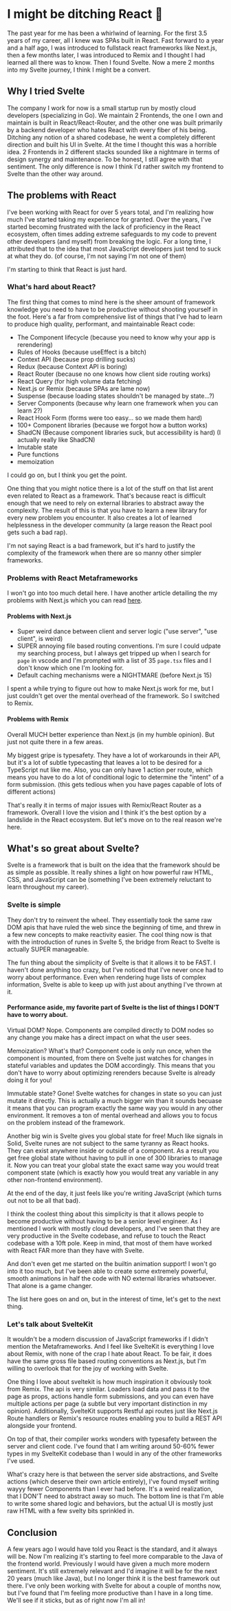# I might be ditching React 🤯

The past year for me has been a whirlwind of learning. For the first 3.5 years of my career, all I knew was SPAs built in React. Fast forward to a year and a half ago, I was introduced to fullstack react frameworks like Next.js, then a few months later, I was introduced to Remix and I thought I had learned all there was to know. Then I found Svelte. Now a mere 2 months into my Svelte journey, I think I might be a convert.

## Why I tried Svelte

The company I work for now is a small startup run by mostly cloud developers (specializing in Go). We maintain 2 Frontends, the one I own and maintain is built in React/React-Router, and the other one was built primarily by a backend developer who hates React with every fiber of his being. Ditching any notion of a shared codebase, he went a completely different direction and built his UI in Svelte. At the time I thought this was a horrible idea. 2 Frontends in 2 different stacks sounded like a nightmare in terms of design synergy and maintenance. To be honest, I still agree with that sentiment. The only difference is now I think I'd rather switch my frontend to Svelte than the other way around.

## The problems with React

I've been working with React for over 5 years total, and I'm realizing how much I've started taking my experience for granted. Over the years, I've started becoming frustrated with the lack of proficiency in the React ecosystem, often times adding extreme safeguards to my code to prevent other developers (and myself) from breaking the logic. For a long time, I attributed that to the idea that most JavaScript developers just tend to suck at what they do. (of course, I'm not saying I'm not one of them)

I'm starting to think that React is just hard.

### What's hard about React?

The first thing that comes to mind here is the sheer amount of framework knowledge you need to have to be productive without shooting yourself in the foot. Here's a far from comprehensive list of things that I've had to learn to produce high quality, performant, and maintainable React code:

- The Component lifecycle (because you need to know why your app is rerendering)
- Rules of Hooks (because useEffect is a bitch)
- Context API (because prop drilling sucks)
- Redux (because Context API is boring)
- React Router (because no one knows how client side routing works)
- React Query (for high volume data fetching)
- Next.js or Remix (because SPAs are lame now)
- Suspense (because loading states shouldn't be managed by state...?)
- Server Components (because why learn one framework when you can learn 2?)
- React Hook Form (forms were too easy... so we made them hard)
- 100+ Component libraries (because we forgot how a button works)
- ShadCN (Because component libraries suck, but accessibility is hard) (I actually really like ShadCN)
- Imutable state
- Pure functions
- memoization

I could go on, but I think you get the point.

One thing that you might notice there is a lot of the stuff on that list arent even related to React as a framework. That's because react is difficult enough that we need to rely on external libraries to abstract away the complexity. The result of this is that you have to learn a new library for every new problem you encounter. It also creates a lot of learned helplessness in the developer community (a large reason the React pool gets such a bad rap).

I'm not saying React is a bad framework, but it's hard to justify the complexity of the framework when there are so manny other simpler frameworks.

### Problems with React Metaframeworks

I won't go into too much detail here. I have another article detailing the my problems with Next.js which you can read [here](/blog/1).

#### Problems with Next.js

- Super weird dance between client and server logic ("use server", "use client", is weird)
- SUPER annoying file based routing conventions. I'm sure I could udpate my searching process, but I always get tripped up when I search for `page` in vscode and I'm prompted with a list of 35 `page.tsx` files and I don't know which one I'm looking for.
- Default caching mechanisms were a NIGHTMARE (before Next.js 15)

I spent a while trying to figure out how to make Next.js work for me, but I just couldn't get over the mental overhead of the framework. So I switched to Remix.

#### Problems with Remix

Overall MUCH better experience than Next.js (in my humble opinion). But just not quite there in a few areas.

My biggest gripe is typesafety. They have a lot of workarounds in their API, but it's a lot of subtle typecasting that leaves a lot to be desired for a TypeScript nut like me. Also, you can only have 1 action per route, which means you have to do a lot of conditional logic to determine the "intent" of a form submission. (this gets tedious when you have pages capable of lots of different actions)

That's really it in terms of major issues with Remix/React Router as a framework. Overall I love the vision and I think it's the best option by a landslide in the React ecosystem. But let's move on to the real reason we're here.

## What's so great about Svelte?

Svelte is a framework that is built on the idea that the framework should be as simple as possible. It really shines a light on how powerful raw HTML, CSS, and JavaScript can be (something I've been extremely reluctant to learn throughout my career).

### Svelte is simple

They don't try to reinvent the wheel. They essentially took the same raw DOM apis that have ruled the web since the beginning of time, and threw in a few new concepts to make reactivity easier. The cool thing now is that with the introduction of runes in Svelte 5, the bridge from React to Svelte is actually SUPER manageable.

The fun thing about the simplicity of Svelte is that it allows it to be FAST. I haven't done anything too crazy, but I've noticed that I've never once had to worry about performance. Even when rendering huge lists of complex information, Svelte is able to keep up with just about anything I've thrown at it.

#### Performance aside, my favorite part of Svelte is the list of things I DON'T have to worry about.

Virtual DOM? Nope. Components are compiled directly to DOM nodes so any change you make has a direct impact on what the user sees.

Memoization? What's that? Component code is only run once, when the component is mounted, from there on Svelte just watches for changes in stateful variables and updates the DOM accordingly. This means that you don't have to worry about optimizing rerenders because Svelte is already doing it for you!

Immutable state? Gone! Svelte watches for changes in state so you can just mutate it directly. This is actually a much bigger win than it sounds becuase it means that you can program exactly the same way you would in any other environment. It removes a ton of mental overhead and allows you to focus on the problem instead of the framework.

Another big win is Svelte gives you global state for free! Much like signals in Solid, Svelte runes are not subject to the same tyranny as React hooks. They can exist anywhere inside or outside of a component. As a result you get free global state without having to pull in one of 300 libraries to manage it. Now you can treat your global state the exact same way you would treat component state (which is exactly how you would treat any variable in any other non-frontend environment).

At the end of the day, it just feels like you're writing JavaScript (which turns out not to be all that bad).

I think the coolest thing about this simplicity is that it allows people to become productive without having to be a senior level engineer. As I mentioned I work with mostly cloud developers, and I've seen that they are very productive in the Svelte codebase, and refuse to touch the React codebase with a 10ft pole. Keep in mind, that most of them have worked with React FAR more than they have with Svelte.

And don't even get me started on the builtin animation support! I won't go into it too much, but I've been able to create some extremely powerful, smooth animations in half the code with NO external libraries whatsoever. That alone is a game changer.

The list here goes on and on, but in the interest of time, let's get to the next thing.

### Let's talk about SvelteKit

It wouldn't be a modern discussion of JavaScript frameworks if I didn't mention the Metaframeworks. And I feel like SvelteKit is everything I love about Remix, with none of the crap I hate about React. To be fair, it does have the same gross file based routing conventions as Next.js, but I'm willing to overlook that for the joy of working with Svelte.

One thing I love about sveltekit is how much inspiration it obviously took from Remix. The api is very similar. Loaders load data and pass it to the page as props, actions handle form submissions, and you can even have multiple actions per page (a subtle but very important distinction in my opinion). Additionally, SvelteKit supports Restful api routes just like Next.js Route handlers or Remix's resource routes enabling you to build a REST API alongside your frontend.

On top of that, their compiler works wonders with typesafety between the server and client code. I've found that I am writing around 50-60% fewer types in my SvelteKit codebase than I would in any of the other frameworks I've used.

What's crazy here is that between the server side abstractions, and Svelte actions (which deserve their own article entirely), I've found myself writing wayyy fewer Components than I ever had before. It's a weird realization, that I DON'T need to abstract away so much. The bottom line is that I'm able to write some shared logic and behaviors, but the actual UI is mostly just raw HTML with a few svelty bits sprinkled in.

## Conclusion

A few years ago I would have told you React is the standard, and it always will be. Now I'm realizing it's starting to feel more comparable to the Java of the frontend world. Previously I would have given a much more modern sentiment. It's still extremely relevant and I'd imagine it will be for the next 20 years (much like Java), but I no longer think it is the best framework out there. I've only been working with Svelte for about a couple of months now, but I've found that I'm feeling more productive than I have in a long time. We'll see if it sticks, but as of right now I'm all in!
